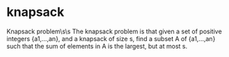 # knapsack
Knapsack problem\s\s
The knapsack problem is that given a set of positive integers {a1,…,an}, and a knapsack of size s, find a subset A of {a1,…,an} such that the sum of elements in A is the largest, but at most s.

